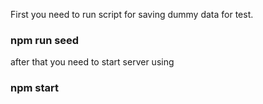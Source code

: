 First you need to run script for saving dummy data for test.

### npm run seed

after that you need to start server using

### npm start